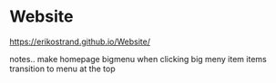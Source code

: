 # Website

https://erikostrand.github.io/Website/

notes..
make homepage bigmenu when clicking big meny item
items transition to menu at the top
